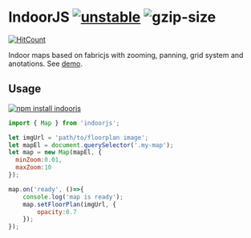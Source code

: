 # IndoorJS [![unstable](http://badges.github.io/stability-badges/dist/unstable.svg)](http://github.com/badges/stability-badges) ![gzip-size](https://img.shields.io/badge/size-18.4kb-brightgreen.svg)
<a href="http://hits.dwyl.io/mudin/vue-vr">
    <img src="http://hits.dwyl.io/mudin/vue-vr.svg" alt="HitCount">
  </a>

Indoor maps based on fabricjs with zooming, panning, grid system and anotations. 
See [demo](https://mudin.github.io/indoorjs).


## Usage

[![npm install indoorjs](https://nodei.co/npm/indoorjs.png?mini=true)](https://npmjs.org/package/indoorjs/)

```js
import { Map } from 'indoorjs';

let imgUrl = 'path/to/floorplan image';
let mapEl = document.querySelector('.my-map');
let map = new Map(mapEl, {
  minZoom:0.01,
  maxZoom:10
});

map.on('ready', ()=>{
	console.log('map is ready');
	map.setFloorPlan(imgUrl, {
		opacity:0.7
	});
});
```

